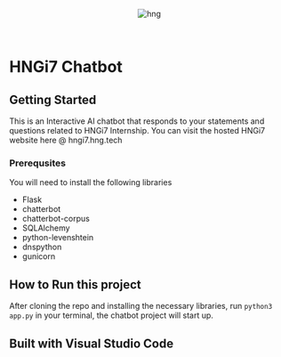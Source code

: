 <div align="center">

![hng](https://res.cloudinary.com/iambeejayayo/image/upload/v1554240066/brand-logo.png)

<br>

</div>

# HNGi7 Chatbot

## Getting Started
This is an Interactive AI chatbot that responds to your statements and questions related to HNGi7 Internship. You can visit the hosted HNGi7 website here @ hngi7.hng.tech
### Prerequsites
You will need to install the following libraries

- Flask
- chatterbot
- chatterbot-corpus
- SQLAlchemy
- python-levenshtein
- dnspython
- gunicorn


## How to Run this project
After cloning the repo and installing the necessary libraries, run ``` python3 app.py ``` in your terminal, the chatbot project will start up.


## Built with Visual Studio Code
